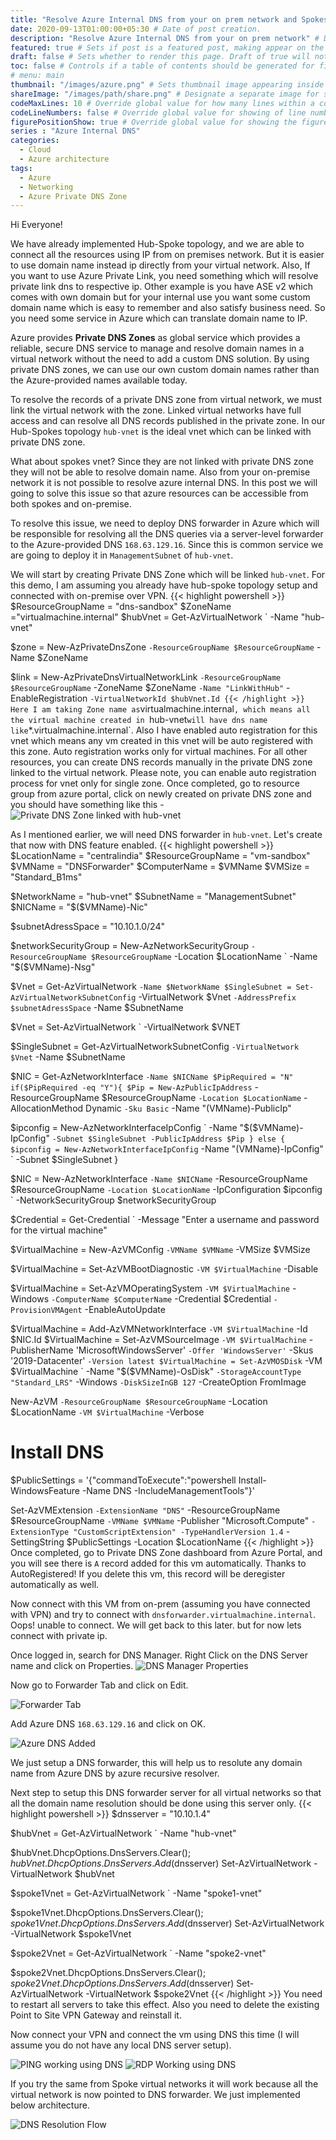 ```yaml
---
title: "Resolve Azure Internal DNS from your on prem network and Spokes vnet" # Title of the blog post.
date: 2020-09-13T01:00:00+05:30 # Date of post creation.
description: "Resolve Azure Internal DNS from your on prem network" # Description used for search engine.
featured: true # Sets if post is a featured post, making appear on the home page side bar.
draft: false # Sets whether to render this page. Draft of true will not be rendered.
toc: false # Controls if a table of contents should be generated for first-level links automatically.
# menu: main
thumbnail: "/images/azure.png" # Sets thumbnail image appearing inside card on homepage.
shareImage: "/images/path/share.png" # Designate a separate image for social media sharing.
codeMaxLines: 10 # Override global value for how many lines within a code block before auto-collapsing.
codeLineNumbers: false # Override global value for showing of line numbers within code block.
figurePositionShow: true # Override global value for showing the figure label.
series : "Azure Internal DNS"
categories:
  - Cloud
  - Azure architecture
tags:
  - Azure
  - Networking 
  - Azure Private DNS Zone
---
```


Hi Everyone!

We have already implemented Hub-Spoke topology, and we are able to connect all the resources using IP from on premises network. But it is easier to use domain name instead ip directly from your virtual network. Also, If you want to use Azure Private Link, you need something which will resolve private link dns to respective ip. Other example is you have ASE v2 which comes with own domain but for your internal use you want some custom domain name which is easy to remember and also satisfy business need. So you need some service in Azure which can translate domain name to IP. 

Azure provides **Private DNS Zones** as global service which provides a reliable, secure DNS service to manage and resolve domain names in a virtual network without the need to add a custom DNS solution. By using private DNS zones, we can use our own custom domain names rather than the Azure-provided names available today. 

To resolve the records of a private DNS zone from virtual network, we must link the virtual network with the zone. Linked virtual networks have full access and can resolve all DNS records published in the private zone. In our Hub-Spokes topology `hub-vnet` is the ideal vnet which can be linked with private DNS zone. 

What about spokes vnet? Since they are not linked with private DNS zone they will not be able to resolve domain name. Also from your on-premise network it is not possible to resolve azure internal DNS. In this post we will going to solve this issue so that azure resources can be accessible from both spokes and on-premise.

To resolve this issue, we need to deploy DNS forwarder in Azure which will be responsible for resolving all the DNS queries via a server-level forwarder to the Azure-provided DNS `168.63.129.16`. Since this is common service we are going to deploy it in `ManagementSubnet` of `hub-vnet`. 

We will start by creating Private DNS Zone which will be linked `hub-vnet`. For this demo, I am assuming you already have hub-spoke topology setup and connected with on-premise over VPN.
{{< highlight powershell >}}
$ResourceGroupName = "dns-sandbox"
$ZoneName ="virtualmachine.internal"
$hubVnet = Get-AzVirtualNetwork `
              -Name "hub-vnet"

$zone = New-AzPrivateDnsZone `
           -ResourceGroupName $ResourceGroupName `
           -Name $ZoneName

$link  = New-AzPrivateDnsVirtualNetworkLink `
            -ResourceGroupName $ResourceGroupName `
            -ZoneName $ZoneName `
            -Name "LinkWithHub" `
            -EnableRegistration `
            -VirtualNetworkId $hubVnet.Id
{{< /highlight >}}
Here I am taking Zone name as `virtualmachine.internal`, which means all the virtual machine created in `hub-vnet` will have dns name like `*.virtualmachine.internal`. Also I have enabled auto registration for this vnet which means any vm created in this vnet will be auto registered with this zone. Auto registration works only for virtual machines. For all other resources, you can create DNS records manually in the private DNS zone linked to the virtual network. Please note, you can enable auto registration process for vnet only for single zone. Once completed, go to resource group from azure portal, click on newly created on private DNS zone and you should have something like this - 
![Private DNS Zone linked with hub-vnet](/images/azure-private-dns-zone/private-dns-zone-linked-hubvnet.jpg)

As I mentioned earlier, we will need DNS forwarder in `hub-vnet`. Let's create that now with DNS feature enabled.
{{< highlight powershell >}}
$LocationName = "centralindia"
$ResourceGroupName = "vm-sandbox"
$VMName = "DNSForwarder"
$ComputerName = $VMName
$VMSize = "Standard_B1ms"

$NetworkName = "hub-vnet"
$SubnetName = "ManagementSubnet"
$NICName = "$($VMName)-Nic"

$subnetAdressSpace = "10.10.1.0/24"

$networkSecurityGroup = New-AzNetworkSecurityGroup `
                           -ResourceGroupName $ResourceGroupName `
                           -Location $LocationName `
                           -Name "$($VMName)-Nsg"

$Vnet = Get-AzVirtualNetwork `
            -Name $NetworkName
$SingleSubnet = Set-AzVirtualNetworkSubnetConfig `
                   -VirtualNetwork $Vnet `
                   -AddressPrefix $subnetAdressSpace `
                   -Name $SubnetName

$Vnet = Set-AzVirtualNetwork `
           -VirtualNetwork $VNET

$SingleSubnet = Get-AzVirtualNetworkSubnetConfig `
                   -VirtualNetwork $Vnet `
                   -Name $SubnetName

$NIC = Get-AzNetworkInterface `
          -Name $NICName
$PipRequired = "N"
if($PipRequired -eq "Y"){
    $Pip = New-AzPublicIpAddress `
              -ResourceGroupName $ResourceGroupName `
              -Location $LocationName `
              -AllocationMethod Dynamic `
              -Sku Basic `
              -Name "$($VMName)-PublicIp"

$ipconfig = New-AzNetworkInterfaceIpConfig `
               -Name "$($VMName)-IpConfig" `
               -Subnet $SingleSubnet -PublicIpAddress $Pip
}
else {
$ipconfig = New-AzNetworkInterfaceIpConfig `
               -Name "$($VMName)-IpConfig" `
               -Subnet $SingleSubnet
}

$NIC = New-AzNetworkInterface `
          -Name $NICName `
          -ResourceGroupName $ResourceGroupName `
          -Location $LocationName `
          -IpConfiguration $ipconfig `
          -NetworkSecurityGroup $networkSecurityGroup

$Credential = Get-Credential `
                 -Message "Enter a username and password for the virtual machine"

$VirtualMachine = New-AzVMConfig `
                     -VMName $VMName `
                     -VMSize $VMSize

$VirtualMachine = Set-AzVMBootDiagnostic `
                     -VM $VirtualMachine `
                     -Disable

$VirtualMachine = Set-AzVMOperatingSystem `
                     -VM $VirtualMachine `
                     -Windows `
                     -ComputerName $ComputerName `
                     -Credential $Credential `
                     -ProvisionVMAgent `
                     -EnableAutoUpdate

$VirtualMachine = Add-AzVMNetworkInterface `
                     -VM $VirtualMachine `
                     -Id $NIC.Id
$VirtualMachine = Set-AzVMSourceImage `
                     -VM $VirtualMachine `
                     -PublisherName 'MicrosoftWindowsServer' `
                     -Offer 'WindowsServer' `
                     -Skus '2019-Datacenter' `
                     -Version latest
$VirtualMachine = Set-AzVMOSDisk `
                     -VM $VirtualMachine `
                     -Name "$($VMName)-OsDisk" `
                     -StorageAccountType "Standard_LRS" `
                     -Windows `
                     -DiskSizeInGB 127 `
                     -CreateOption FromImage 

New-AzVM `
   -ResourceGroupName $ResourceGroupName `
   -Location $LocationName `
   -VM $VirtualMachine `
   -Verbose


# Install DNS
$PublicSettings = '{"commandToExecute":"powershell Install-WindowsFeature -Name DNS -IncludeManagementTools"}'

Set-AzVMExtension `
        -ExtensionName "DNS" `
        -ResourceGroupName $ResourceGroupName `
        -VMName $VMName `
        -Publisher "Microsoft.Compute" `
        -ExtensionType "CustomScriptExtension" -TypeHandlerVersion 1.4 `
        -SettingString $PublicSettings -Location $LocationName
{{< /highlight >}}
Once completed, go to Private DNS Zone dashboard from Azure Portal, and you will see there is `A` record added for this vm automatically. Thanks to AutoRegistered! If you delete this vm, this record will be deregister automatically as well. 

Now connect with this VM from on-prem (assuming you have connected with VPN) and try to connect with `dnsforwarder.virtualmachine.internal`. Oops! unable to connect. We will get back to this later. but for now lets connect with private ip. 

Once logged in, search for DNS Manager. Right Click on the DNS Server name and click on Properties.
![DNS Manager Properties](/images/azure-private-dns-zone/dns-manager-properties.jpg)

Now go to Forwarder Tab and click on Edit.

![Forwarder Tab](/images/azure-private-dns-zone/dns-manager-forwarders.jpg)

Add Azure DNS `168.63.129.16` and click on OK.

![Azure DNS Added](/images/azure-private-dns-zone/dns-manager-azure-dns.jpg)

We just setup a DNS forwarder, this will help us to resolute any domain name from Azure DNS by azure recursive resolver.

Next step to setup this DNS forwarder server for all virtual networks so that all the domain name resolution should be done using this server only.
{{< highlight powershell >}}
$dnsserver = "10.10.1.4"

$hubVnet = Get-AzVirtualNetwork `
              -Name "hub-vnet"

$hubVnet.DhcpOptions.DnsServers.Clear();
$hubVnet.DhcpOptions.DnsServers.Add($dnsserver)
Set-AzVirtualNetwork -VirtualNetwork $hubVnet

$spoke1Vnet = Get-AzVirtualNetwork `
              -Name "spoke1-vnet"

$spoke1Vnet.DhcpOptions.DnsServers.Clear();
$spoke1Vnet.DhcpOptions.DnsServers.Add($dnsserver)
Set-AzVirtualNetwork -VirtualNetwork $spoke1Vnet


$spoke2Vnet = Get-AzVirtualNetwork `
              -Name "spoke2-vnet"

$spoke2Vnet.DhcpOptions.DnsServers.Clear();
$spoke2Vnet.DhcpOptions.DnsServers.Add($dnsserver)
Set-AzVirtualNetwork -VirtualNetwork $spoke2Vnet
{{< /highlight >}}
You need to restart all servers to take this effect. Also you need to delete the existing Point to Site VPN Gateway and reinstall it.

Now connect your VPN and connect the vm using DNS this time (I will assume you do not have any local DNS server setup). 

![PING working using DNS](/images/azure-private-dns-zone/ping-successful.jpg)
![RDP Working using DNS](/images/azure-private-dns-zone/rdp-successful.jpg)

If you try the same from Spoke virtual networks it will work because all the virtual network is now pointed to DNS forwarder.
We just implemented below architecture.

![DNS Resolution Flow](/images/azure-private-dns-zone/private-dns-zone-architecture.jpg)

